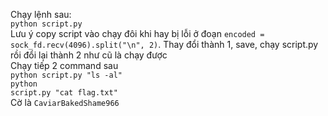 Chạy lệnh sau: <br/>
<code>python script.py</code><br/>
Lưu ý copy script vào chạy đôi khi hay bị lỗi ở đoạn <code>encoded = sock_fd.recv(4096).split("\n", 2)</code>. Thay đổi thành 1, save, chạy script.py rồi đổi lại thành 2 như cũ là chạy được<br/>
Chạy tiếp 2 command sau<br/><code>python script.py "ls -al"</code><br/><code>python script.py "cat flag.txt"</code><br/>
Cờ là <code>CaviarBakedShame966</code>
